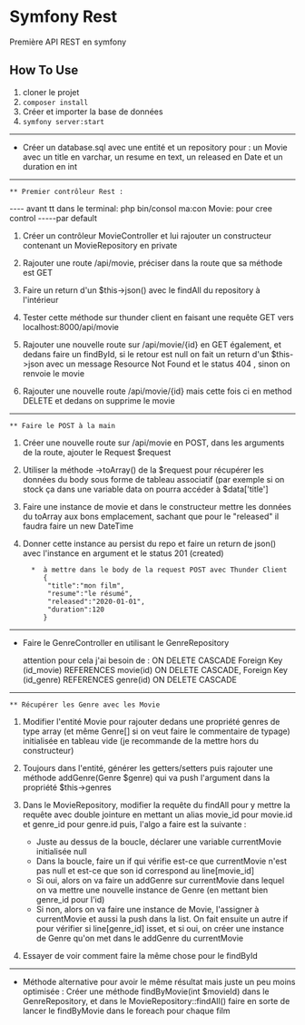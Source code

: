 # Symfony Rest 
Première API REST en symfony

## How To Use
1. cloner le projet
2. `composer install`
3. Créer et importer la base de données
4. `symfony server:start`

_______________________
*  Créer un database.sql avec une entité et un repository pour : un Movie avec un title en varchar, un resume en text, un released en Date et un duration en int

_______________________
    ** Premier contrôleur Rest :
 ---- avant tt dans le terminal:
 php bin/consol ma:con Movie: pour cree control
 -----par default
1. Créer un contrôleur MovieController et lui rajouter un constructeur contenant un MovieRepository en private
	
2. Rajouter une route /api/movie, préciser dans la route que sa méthode est GET
	
3. Faire un return d'un $this->json() avec le findAll du repository à l'intérieur
	
4. Tester cette méthode sur thunder client en faisant une requête GET vers localhost:8000/api/movie
	
5. Rajouter une nouvelle route sur /api/movie/{id} en GET également, et dedans faire un findById, si le retour est null on fait un return d'un $this->json avec un message Resource Not Found et le status 404  , sinon on renvoie le movie
	
6. Rajouter une nouvelle route /api/movie/{id} mais cette fois ci en method DELETE et dedans on supprime le movie

______________________
 
    ** Faire le POST à la main
	
1. Créer une nouvelle route sur /api/movie en POST, dans les arguments de la route, ajouter le Request $request
	
2. Utiliser la méthode ->toArray() de la $request pour récupérer les données du body sous forme de tableau associatif (par exemple si on stock ça dans une variable data on pourra accéder à $data['title']
	
3. Faire une instance de movie et dans le constructeur mettre les données du toArray aux bons emplacement, sachant que pour le "released" il faudra faire un new DateTime
	
4. Donner cette instance au persist du repo et faire un return de json() avec l'instance en argument et le status 201 (created)


         *  à mettre dans le body de la request POST avec Thunder Client
            {
             "title":"mon film",
             "resume":"le résumé",
             "released":"2020-01-01",
             "duration":120
            } 
__________________________

* Faire le GenreController en utilisant le GenreRepository

     attention pour cela j'ai besoin de : ON DELETE CASCADE
     Foreign Key (id_movie) REFERENCES movie(id) ON DELETE CASCADE,
     Foreign Key (id_genre) REFERENCES genre(id) ON DELETE CASCADE
__________________________

    ** Récupérer les Genre avec les Movie

1. Modifier l'entité Movie pour rajouter dedans une propriété genres de type array (et même Genre[] si on veut faire le commentaire de typage) initialisée en tableau vide (je recommande de la mettre hors du constructeur)
	
2. Toujours dans l'entité, générer les getters/setters puis rajouter une méthode addGenre(Genre $genre) qui va push l'argument dans la propriété $this->genres
	
3. Dans le MovieRepository, modifier la requête du findAll pour y mettre la requête avec double jointure en mettant un alias movie_id pour movie.id et genre_id pour genre.id puis, l'algo a faire est la suivante :
	* Juste au dessus de la boucle, déclarer une variable currentMovie initialisée null
	* Dans la boucle, faire un if qui vérifie est-ce que currentMovie n'est pas null et est-ce que son id correspond au line[movie_id]
	* Si oui, alors on va faire un addGenre sur currentMovie dans lequel on va mettre une nouvelle instance de Genre (en mettant bien genre_id pour l'id)
	* Si non, alors on va faire une instance de Movie, l'assigner à currentMovie et aussi la push dans la list. On fait ensuite un autre if pour vérifier si line[genre_id] isset, et si oui, on créer une instance de Genre qu'on met dans le addGenre du currentMovie
	
4. Essayer de voir comment faire la même chose pour le findById

 _______________________
 * Méthode alternative pour avoir le même résultat mais juste un peu moins optimisée : Créer une méthode findByMovie(int $movieId) dans le GenreRepository, et dans le MovieRepository::findAll() faire en sorte de lancer le findByMovie dans le foreach pour chaque film